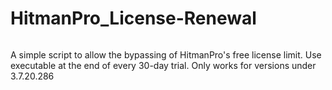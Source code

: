 # HitmanPro_License-Renewal
```HitmanPro is a lightweight tool to clean and remove malware, viruses, trojans, adware, spyware and ransomware. 
```


A simple script to allow the bypassing of HitmanPro's free license limit. Use executable at the end of every 30-day trial. Only works for versions under 3.7.20.286
